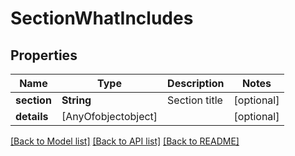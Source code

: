 # SectionWhatIncludes

## Properties
Name | Type | Description | Notes
------------ | ------------- | ------------- | -------------
**section** | **String** | Section title | [optional] 
**details** | [AnyOfobjectobject] |  | [optional] 

[[Back to Model list]](../README.md#documentation-for-models) [[Back to API list]](../README.md#documentation-for-api-endpoints) [[Back to README]](../README.md)


